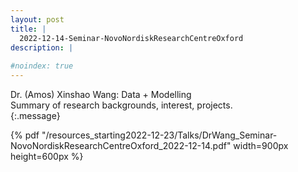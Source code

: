 ```yaml
---
layout: post
title: |
  2022-12-14-Seminar-NovoNordiskResearchCentreOxford
description: | 
    
#noindex: true
---
```


Dr. (Amos) Xinshao Wang: Data + Modelling <br />
Summary of research backgrounds, interest, projects. <br />
{:.message}


{% pdf "/resources_starting2022-12-23/Talks/DrWang_Seminar-NovoNordiskResearchCentreOxford_2022-12-14.pdf" width=900px height=600px %}